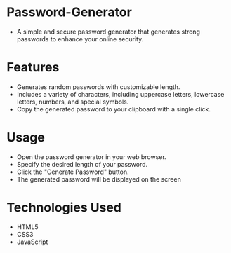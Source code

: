 # Password-Generator
- A simple and secure password generator that generates strong passwords to enhance your online security.

# Features
- Generates random passwords with customizable length.
- Includes a variety of characters, including uppercase letters, lowercase letters, numbers, and special symbols.
- Copy the generated password to your clipboard with a single click.

# Usage
- Open the password generator in your web browser.
- Specify the desired length of your password.
- Click the "Generate Password" button.
- The generated password will be displayed on the screen

# Technologies Used
- HTML5
- CSS3
- JavaScript
